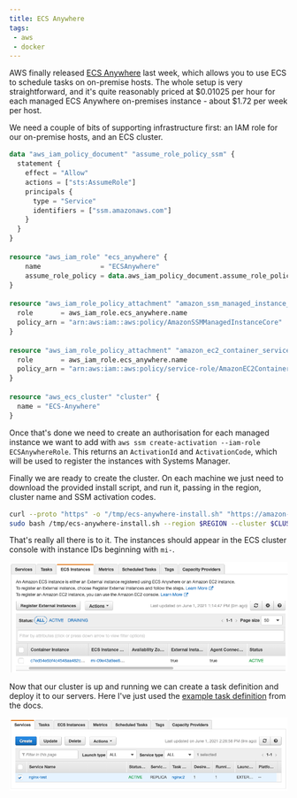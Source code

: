 ```yaml
---
title: ECS Anywhere
tags: 
 - aws
 - docker
---
```


AWS finally released [ECS Anywhere](https://aws.amazon.com/ecs/anywhere/) last week, which allows you to use ECS to schedule tasks on on-premise hosts. The whole setup is very straightforward, and it's quite reasonably priced at $0.01025 per hour for each managed ECS Anywhere on-premises instance - about $1.72 per week per host.

We need a couple of bits of supporting infrastructure first: an IAM role for our on-premise hosts, and an ECS cluster.

```terraform
data "aws_iam_policy_document" "assume_role_policy_ssm" {
  statement {
    effect = "Allow"
    actions = ["sts:AssumeRole"]
    principals {
      type = "Service"
      identifiers = ["ssm.amazonaws.com"]
    }
  }
}

resource "aws_iam_role" "ecs_anywhere" {
    name               = "ECSAnywhere"
    assume_role_policy = data.aws_iam_policy_document.assume_role_policy_ssm.json
}

resource "aws_iam_role_policy_attachment" "amazon_ssm_managed_instance_core" {
  role       = aws_iam_role.ecs_anywhere.name
  policy_arn = "arn:aws:iam::aws:policy/AmazonSSMManagedInstanceCore"
}

resource "aws_iam_role_policy_attachment" "amazon_ec2_container_service_for_ec2_role" {
  role       = aws_iam_role.ecs_anywhere.name
  policy_arn = "arn:aws:iam::aws:policy/service-role/AmazonEC2ContainerServiceforEC2Role"
}

resource "aws_ecs_cluster" "cluster" {
  name = "ECS-Anywhere"
}
```

Once that's done we need to create an authorisation for each managed instance we want to add with `aws ssm create-activation --iam-role ECSAnywhereRole`. This returns an `ActivationId` and `ActivationCode`, which will be used to register the instances with Systems Manager.

Finally we are ready to create the cluster. On each machine we just need to download the provided install script, and run it, passing in the region, cluster name and SSM activation codes.

```bash
curl --proto "https" -o "/tmp/ecs-anywhere-install.sh" "https://amazon-ecs-agent.s3.amazonaws.com/ecs-anywhere-install-latest.sh"
sudo bash /tmp/ecs-anywhere-install.sh --region $REGION --cluster $CLUSTER_NAME --activation-id $ACTIVATION_ID --activation-code $ACTIVATION_CODE
```

That's really all there is to it. The instances should appear in the ECS cluster console with instance IDs beginning with `mi-`.

![ECS cluster with on-premise instances](/assets/images/posts/ecs-console.png)

Now that our cluster is up and running we can create a task definition and deploy it to our servers. Here I've just used the [example task definition](https://docs.aws.amazon.com/AmazonECS/latest/developerguide/ecs-anywhere-runtask.html) from the docs.

![ECS Service running on on-premise instances](/assets/images/posts/ecs-service.png)
